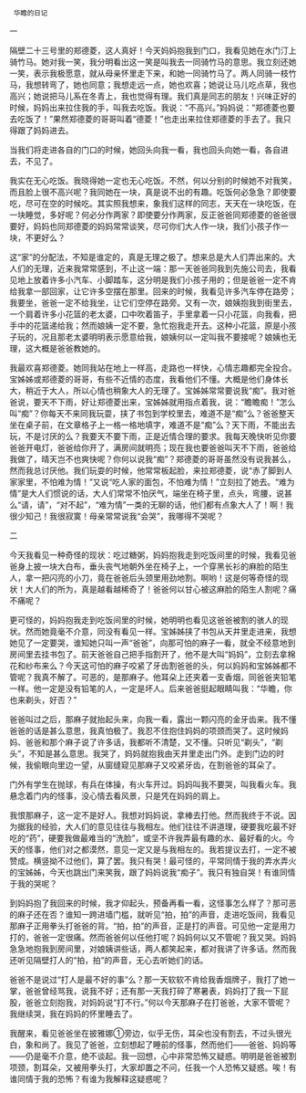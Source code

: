     华瞻的日记 

   一

   隔壁二十三号里的郑德菱，这人真好！今天妈妈抱我到门口，我看见她在水门汀上骑竹马。她对我一笑，我分明看出这一笑是叫我去一同骑竹马的意思。我立刻还她一笑，表示我极愿意，就从母亲怀里走下来，和她一同骑竹马了。两人同骑一枝竹马，我想转弯了，她也同意；我想走远一点，她也欢喜；她说让马儿吃点草，我也高兴；她说把马儿系在冬青上，我也觉得有理。我们真是同志的朋友！兴味正好的时候，妈妈出来拉住我的手，叫我去吃饭。我说：“不高兴。”妈妈说：“郑德菱也要去吃饭了！”果然郑德菱的哥哥叫着“德菱！”也走出来拉住郑德菱的手去了。我只得跟了妈妈进去。 

   当我们将走进各自的门口的时候，她回头向我一看，我也回头向她一看，各自进去，不见了。 

   我实在无心吃饭。我晓得她一定也无心吃饭。不然，何以分别的时候她不对我笑，而且脸上很不高兴呢？我同她在一块，真是说不出的有趣。吃饭何必急急？即使要吃，尽可在空的时候吃。其实照我想来，象我们这样的同志，天天在一块吃饭，在一块睡觉，多好呢？何必分作两家？即使要分作两家，反正爸爸同郑德菱的爸爸很要好，妈妈也同郑德菱的妈妈常常谈笑，尽可你们大人作一块，我们小孩子作一块，不更好么？ 

   这“家”的分配法，不知是谁定的，真是无理之极了。想来总是大人们弄出来的。大人们的无理，近来我常常感到，不止这一端：那一天爸爸同我到先施公司去，我看见地上放着许多小汽车、小脚踏车，这分明是我们小孩子用的；但是爸爸一定不肯给我拿一部回家，让它许多空摆在那里。回来的时候，我看见许多汽车停在路旁；我要坐，爸爸一定不给我坐，让它们空停在路旁。又有一次，娘姨抱我到街里去，一个肩着许多小花篮的老太婆，口中吹着笛子，手里拿着一只小花篮，向我看，把手中的花篮递给我；然而娘姨一定不要，急忙抱我走开去。这种小花篮，原是小孩子玩的，况且那老太婆明明表示愿意给我，娘姨何以一定叫我不要接呢？娘姨也无理，这大概是爸爸教她的。 

   我最欢喜郑德菱。她同我站在地上一样高，走路也一样快，心情志趣都完全投合。宝姊姊或郑德菱的哥哥，有些不近情的态度，我看他们不懂。大概是他们身体长大，稍近于大人，所以心情也稍象大人的无理了。宝姊姊常常要说我“痴”。我对爸爸说，要天不下雨，好让郑德菱出来，宝姊姊就用指点着我，说：“瞻瞻痴！”怎么叫“痴”？你每天不来同我玩耍，挟了书包到学校里去，难道不是“痴”么？爸爸整天坐在桌子前，在文章格子上一格一格地填字，难道不是“痴”么？天下雨，不能出去玩，不是讨厌的么？我要天不要下雨，正是近情合理的要求。我每天晚快听见你要爸爸开电灯，爸爸给你开了，满房间就明亮；现在我也要爸爸叫天不下雨，爸爸给我做了，晴天岂不也爽快呢？你何以说我“痴”？郑德菱的哥哥虽然没有说我甚么，然而我总讨厌他。我们玩耍的时候，他常常板起脸，来拉郑德菱，说“赤了脚到人家家里，不怕难为情！”又说“吃人家的面包，不怕难为情！”立刻拉了她去。“难为情”是大人们惯说的话，大人们常常不怕厌气，端坐在椅子里，点头，弯腰，说甚么“请，请”，“对不起”，“难为情”一类的无聊的话，他们都有点象大人了！啊！我很少知己！我很寂寞！母亲常常说我“会哭”，我哪得不哭呢？ 

   二

   今天我看见一种奇怪的现状：吃过糖粥，妈妈抱我走到吃饭间里的时候，我看见爸爸身上披一块大白布，垂头丧气地朝外坐在椅子上，一个穿黑长衫的麻脸的陌生人，拿一把闪亮的小刀，竟在爸爸后头颈里用劲地割。啊哟！这是何等奇怪的现状！大人们的所为，真是越看越稀奇了！爸爸何以甘心被这麻脸的陌生人割呢？痛不痛呢？ 

   更可怪的，妈妈抱我走到吃饭间里的时候，她明明也看见这爸爸被割的骇人的现状。然而她竟毫不介意，同没有看见一样。宝姊姊挟了书包从天井里走进来，我想她见了一定要哭，谁知她只叫一声“爸爸”，向那可怕的麻子一看，就全不经意地到房间里去挂书包了。前天爸爸自己把手指割开了，他不是大叫“妈妈”，立刻去拿棉花和纱布来么？今天这可怕的麻子咬紧了牙齿割爸爸的头，何以妈妈和宝姊姊都不管呢？我真不解了。可恶的，是那麻子。他耳朵上还夹着一支香烟，同爸爸夹铅笔一样。他一定是没有铅笔的人，一定是坏人。后来爸爸挺起眼睛叫我：“华瞻，你也来剃头，好否？” 

   爸爸叫过之后，那麻子就抬起头来，向我一看，露出一颗闪亮的金牙齿来。我不懂爸爸的话是甚么意思，我真怕极了。我忍不住抱住妈妈的项颈而哭了。这时候妈妈、爸爸和那个麻子说了许多话，我都听不清楚，又不懂。只听见“剃头”，“剃头”，不知是甚么意思。我哭了，妈妈就抱我由天井里走出门外。走到门边的时候，我偷眼向里边一望，从窗缝窥见那麻子又咬紧牙齿，在割爸爸的耳朵了。 

   门外有学生在抛球，有兵在体操，有火车开过。妈妈叫我不要哭，叫我看火车。我悬念着门内的怪事，没心情去看风景，只是凭在妈妈的肩上。 

   我恨那麻子，这一定不是好人。我想对妈妈说，拿棒去打他。然而我终于不说。因为据我的经验，大人们的意见往往与我相左。他们往往不讲道理，硬要我吃最不好吃的“药”，硬要我做最难当的“洗脸”，或坚不许我弄最有趣的水、最好看的火。今天的怪事，他们对之都漠然，意见一定又是与我相左的。我若提议去打，一定不被赞成。横竖拗不过他们，算了罢。我只有哭！最可怪的，平常同情于我的弄水弄火的宝姊姊，今天也跳出门来笑我，跟了妈妈说我“痴子”。我只有独自哭！有谁同情于我的哭呢？ 

   到妈妈抱了我回来的时候，我才仰起头，预备再看一看，这怪事怎么样了？那可恶的麻子还在否？谁知一跨进墙门槛，就听见“拍，拍”的声音，走进吃饭间，我看见那麻子正用拳头打爸爸的背。“拍，拍”的声音，正是打的声音。可见他一定是用力打的，爸爸一定很痛。然而爸爸何以任他打呢？妈妈何以又不管呢？我又哭。妈妈急急地抱我到房间里，对娘姨讲些话，两人都笑起来，都对我讲了许多话。然而我还听见隔壁打人的“拍，拍”的声音，无心去听她们的话。 

   爸爸不是说过“打人是最不好的事”么？那一天软软不肯给我香烟牌子，我打了她一掌，爸爸曾经骂我，说我不好；还有那一天我打碎了寒暑表，妈妈打了我一下屁股，爸爸立刻抱我，对妈妈说“打不行。”何以今天那麻子在打爸爸，大家不管呢？我继续哭，我在妈妈的怀里睡去了。 

   我醒来，看见爸爸坐在披雅娜①旁边，似乎无伤，耳朵也没有割去，不过头很光白，象和尚了。我见了爸爸，立刻想起了睡前的怪事，然而他们——爸爸、妈妈等——仍是毫不介意，绝不谈起。我一回想，心中非常恐怖又疑惑。明明是爸爸被割项颈，割耳朵，又被用拳头打，大家却置之不问，任我一个人恐怖又疑惑。唉！有谁同情于我的恐怖？有谁为我解释这疑惑呢？ 

